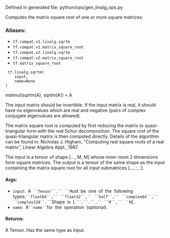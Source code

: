 
Defined in generated file: python/ops/gen_linalg_ops.py

Computes the matrix square root of one or more square matrices:
### Aliases:
- `tf.compat.v1.linalg.sqrtm`
- `tf.compat.v1.matrix_square_root`
- `tf.compat.v2.linalg.sqrtm`
- `tf.compat.v2.matrix_square_root`
- `tf.matrix_square_root`

```
 tf.linalg.sqrtm(
    input,
    name=None
)
```

matmul(sqrtm(A), sqrtm(A)) = A

The input matrix should be invertible. If the input matrix is real, it should have no eigenvalues which are real and negative (pairs of complex conjugate eigenvalues are allowed).

The matrix square root is computed by first reducing the matrix to quasi-triangular form with the real Schur decomposition. The square root of the quasi-triangular matrix is then computed directly. Details of the algorithm can be found in: Nicholas J. Higham, "Computing real square roots of a real matrix", Linear Algebra Appl., 1987.

The input is a tensor of shape [..., M, M] whose inner-most 2 dimensions form square matrices. The output is a tensor of the same shape as the input containing the matrix square root for all input submatrices [..., :, :].
#### Args:
- `input`:` `A` ``Tensor``.`` ``M`ust` `be` `one` `of` `the` `following` `types:` ``float64``,`` ``float32``,`` ``half``,`` ``complex64``,`` ``complex128``.`` `Shape` `is` `[`.``.``.``,`` ``M``,`` ``M`]`.`
- `name`:` `A` ``name`` `for` `the` `operation` `(optional)`.`
#### Returns:

A Tensor. Has the same type as input.
